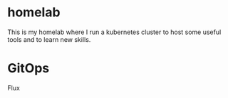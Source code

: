 # homelab
This is my homelab where I run a kubernetes cluster to host some useful tools and to learn new skills.

# GitOps

Flux
